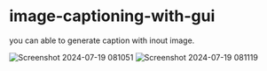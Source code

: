 # image-captioning-with-gui


you can able to generate caption with inout image.


![Screenshot 2024-07-19 081051](https://github.com/user-attachments/assets/04ae609f-8d2a-440f-abdd-a9985cba88b9)
![Screenshot 2024-07-19 081119](https://github.com/user-attachments/assets/7e6ccaf9-acad-46b6-86b1-6f1d8c35fddb)

